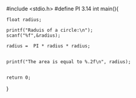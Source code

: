 #include <stdio.h>
#define PI 3.14
int main(){
	
	float radius; 
	
	printf("Raduis of a circle:\n");
	scanf("%f",&radius);

	radius =  PI * radius * radius;
	

	printf("The area is equal to %.2f\n", radius);
	
	
	return 0;
}



